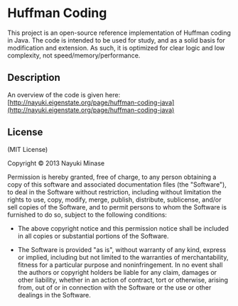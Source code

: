 Huffman Coding
==============

This project is an open-source reference implementation of Huffman coding in Java.
The code is intended to be used for study, and as a solid basis for modification
and extension. As such, it is optimized for clear logic and low complexity,
not speed/memory/performance.


Description
-----------

An overview of the code is given here: [http://nayuki.eigenstate.org/page/huffman-coding-java](http://nayuki.eigenstate.org/page/huffman-coding-java)


License
-------

(MIT License)

Copyright © 2013 Nayuki Minase

Permission is hereby granted, free of charge, to any person obtaining a copy of
this software and associated documentation files (the "Software"), to deal in
the Software without restriction, including without limitation the rights to
use, copy, modify, merge, publish, distribute, sublicense, and/or sell copies of
the Software, and to permit persons to whom the Software is furnished to do so,
subject to the following conditions:

* The above copyright notice and this permission notice shall be included in
  all copies or substantial portions of the Software.

* The Software is provided "as is", without warranty of any kind, express or
  implied, including but not limited to the warranties of merchantability,
  fitness for a particular purpose and noninfringement. In no event shall the
  authors or copyright holders be liable for any claim, damages or other
  liability, whether in an action of contract, tort or otherwise, arising from,
  out of or in connection with the Software or the use or other dealings in the
  Software.

